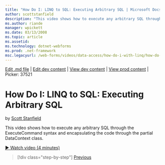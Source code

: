 ```yaml
---
title: "How Do I: LINQ to SQL: Executing Arbitrary SQL | Microsoft Docs"
author: scottstanfield
description: "This video shows how to execute any arbitrary SQL through the ExecuteCommand syntax and encapsulating the code through the partial DataContext class."
ms.author: riande
manager: wpickett
ms.date: 03/13/2008
ms.topic: article
ms.assetid: 
ms.technology: dotnet-webforms
ms.prod: .net-framework
msc.legacyurl: /web-forms/videos/data-access/how-do-i-with-linq/how-do-i-linq-to-sql-executing-arbitrary-sql
---
```

[Edit .md file](C:\Projects\msc\dev\Msc.Www\Web.ASP\App_Data\github\web-forms\videos\data-access\how-do-i-with-linq\how-do-i-linq-to-sql-executing-arbitrary-sql.md) | [Edit dev content](http://www.aspdev.net/umbraco#/content/content/edit/26528) | [View dev content](http://docs.aspdev.net/tutorials/web-forms/videos/data-access/how-do-i-with-linq/how-do-i-linq-to-sql-executing-arbitrary-sql.html) | [View prod content](http://www.asp.net/web-forms/videos/data-access/how-do-i-with-linq/how-do-i-linq-to-sql-executing-arbitrary-sql) | Picker: 37521

How Do I: LINQ to SQL: Executing Arbitrary SQL
====================
by [Scott Stanfield](https://github.com/scottstanfield)

This video shows how to execute any arbitrary SQL through the ExecuteCommand syntax and encapsulating the code through the partial DataContext class.

[&#9654; Watch video (4 minutes)](https://channel9.msdn.com/Blogs/ASP-NET-Site-Videos/how-do-i-linq-to-sql-executing-arbitrary-sql)

>[!div class="step-by-step"] [Previous](how-do-i-linq-to-sql-updating-with-stored-procedures.md)